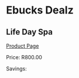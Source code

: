 
# Ebucks Dealz
## Life Day Spa
[Product Page](https://www.ebucks.com/web/shop/productSelected.do?prodId=358699090&catId=322112237)

Price: R800.00

Savings: 


	
